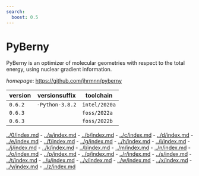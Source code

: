 ```yaml
---
search:
  boost: 0.5
---
```

# PyBerny

PyBerny is an optimizer of molecular geometries with respect to the total energy, using nuclear gradient information.

*homepage*: <https://github.com/jhrmnn/pyberny>

version | versionsuffix | toolchain
--------|---------------|----------
``0.6.2`` | ``-Python-3.8.2`` | ``intel/2020a``
``0.6.3`` |  | ``foss/2022a``
``0.6.3`` |  | ``foss/2022b``

[../0/index.md](0) - [../a/index.md](a) - [../b/index.md](b) - [../c/index.md](c) - [../d/index.md](d) - [../e/index.md](e) - [../f/index.md](f) - [../g/index.md](g) - [../h/index.md](h) - [../i/index.md](i) - [../j/index.md](j) - [../k/index.md](k) - [../l/index.md](l) - [../m/index.md](m) - [../n/index.md](n) - [../o/index.md](o) - [../p/index.md](p) - [../q/index.md](q) - [../r/index.md](r) - [../s/index.md](s) - [../t/index.md](t) - [../u/index.md](u) - [../v/index.md](v) - [../w/index.md](w) - [../x/index.md](x) - [../y/index.md](y) - [../z/index.md](z)

